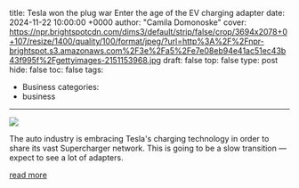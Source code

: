 title: Tesla won the plug war Enter the age of the EV charging adapter
date: 2024-11-22 10:00:00 +0000
author: "Camila Domonoske"
cover: https://npr.brightspotcdn.com/dims3/default/strip/false/crop/3694x2078+0+107/resize/1400/quality/100/format/jpeg/?url=http%3A%2F%2Fnpr-brightspot.s3.amazonaws.com%2F3e%2Fa5%2Fe7e08eb94e41ac51ec43b43f995f%2Fgettyimages-2151153968.jpg
draft: false
top: false
type: post
hide: false
toc: false
tags:
  - Business
categories:
  - business
---

![](https://npr.brightspotcdn.com/dims3/default/strip/false/crop/3694x2078+0+107/resize/1400/quality/100/format/jpeg/?url=http%3A%2F%2Fnpr-brightspot.s3.amazonaws.com%2F3e%2Fa5%2Fe7e08eb94e41ac51ec43b43f995f%2Fgettyimages-2151153968.jpg)

The auto industry is embracing Tesla's charging technology in order to share its vast Supercharger network. This is going to be a slow transition — expect to see a lot of adapters.

[read more](https://www.npr.org/2024/11/21/nx-s1-5199958/tech-tesla-ev-adaptor-supercharger)
